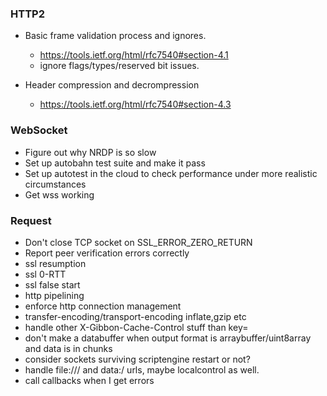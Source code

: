 ### HTTP2
* Basic frame validation process and ignores.
    * https://tools.ietf.org/html/rfc7540#section-4.1
    * ignore flags/types/reserved bit issues.

* Header compression and decrompression
    * https://tools.ietf.org/html/rfc7540#section-4.3

### WebSocket
* Figure out why NRDP is so slow
* Set up autobahn test suite and make it pass
* Set up autotest in the cloud to check performance under more realistic circumstances
* Get wss working

### Request

* Don't close TCP socket on SSL_ERROR_ZERO_RETURN
* Report peer verification errors correctly
* ssl resumption
* ssl 0-RTT
* ssl false start
* http pipelining
* enforce http connection management
* transfer-encoding/transport-encoding inflate,gzip etc
* handle other X-Gibbon-Cache-Control stuff than key=
* don't make a databuffer when output format is arraybuffer/uint8array and data is in chunks
* consider sockets surviving scriptengine restart or not?
* handle file:/// and data:/ urls, maybe localcontrol as well.
* call callbacks when I get errors